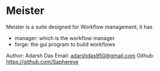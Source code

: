 # Meister
Meister is a suite designed for Workflow management, it has
- manager: which is the workflow manager
- forge: the gui program to build workflows

Author: Adarsh Das
Email: adarshdas950@gmail.com
Github: https://github.com/Saphereye